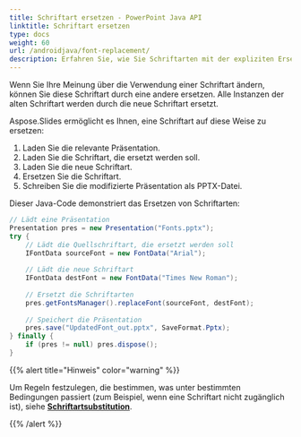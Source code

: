 ```yaml
---
title: Schriftart ersetzen - PowerPoint Java API
linktitle: Schriftart ersetzen
type: docs
weight: 60
url: /androidjava/font-replacement/
description: Erfahren Sie, wie Sie Schriftarten mit der expliziten Ersetzungsfunktion in PowerPoint mit der Java-API ersetzen können.
---
```


Wenn Sie Ihre Meinung über die Verwendung einer Schriftart ändern, können Sie diese Schriftart durch eine andere ersetzen. Alle Instanzen der alten Schriftart werden durch die neue Schriftart ersetzt.

Aspose.Slides ermöglicht es Ihnen, eine Schriftart auf diese Weise zu ersetzen:

1. Laden Sie die relevante Präsentation.
2. Laden Sie die Schriftart, die ersetzt werden soll.
3. Laden Sie die neue Schriftart.
4. Ersetzen Sie die Schriftart.
5. Schreiben Sie die modifizierte Präsentation als PPTX-Datei.

Dieser Java-Code demonstriert das Ersetzen von Schriftarten:

```java
// Lädt eine Präsentation
Presentation pres = new Presentation("Fonts.pptx");
try {
    // Lädt die Quellschriftart, die ersetzt werden soll
    IFontData sourceFont = new FontData("Arial");
    
    // Lädt die neue Schriftart
    IFontData destFont = new FontData("Times New Roman");
    
    // Ersetzt die Schriftarten
    pres.getFontsManager().replaceFont(sourceFont, destFont);
    
    // Speichert die Präsentation
    pres.save("UpdatedFont_out.pptx", SaveFormat.Pptx);
} finally {
    if (pres != null) pres.dispose();
}
```

{{% alert title="Hinweis" color="warning" %}} 

Um Regeln festzulegen, die bestimmen, was unter bestimmten Bedingungen passiert (zum Beispiel, wenn eine Schriftart nicht zugänglich ist), siehe [**Schriftartsubstitution**](/slides/androidjava/font-substitution/).

{{% /alert %}}
